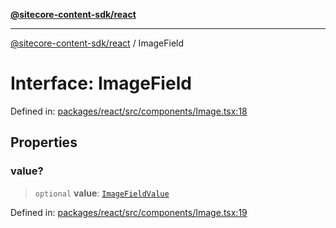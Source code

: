 [**@sitecore-content-sdk/react**](../README.md)

***

[@sitecore-content-sdk/react](../README.md) / ImageField

# Interface: ImageField

Defined in: [packages/react/src/components/Image.tsx:18](https://github.com/Sitecore/xmc-jss-dev/blob/3310bf85cd80a18385c6608a4a61e0c1446ff89e/packages/react/src/components/Image.tsx#L18)

## Properties

### value?

> `optional` **value**: [`ImageFieldValue`](ImageFieldValue.md)

Defined in: [packages/react/src/components/Image.tsx:19](https://github.com/Sitecore/xmc-jss-dev/blob/3310bf85cd80a18385c6608a4a61e0c1446ff89e/packages/react/src/components/Image.tsx#L19)
